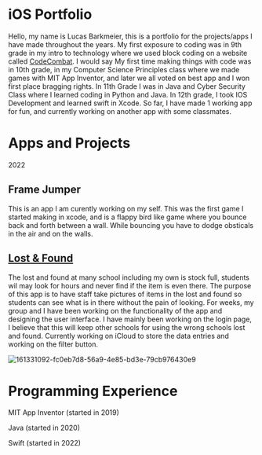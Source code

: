 # iOS Portfolio
Hello, my name is Lucas Barkmeier, this is a portfolio for the projects/apps I have made throughout the years. My first exposure to coding was in 9th grade in my intro to technology where we used block coding on a website called [CodeCombat](https://codecombat.com/play/dungeon). I would say My first time making things with code was in 10th grade, in my Computer Science Principles class where we made games with MIT App Inventor, and later we all voted on best app and I won first place bragging rights. In 11th Grade I was in Java and Cyber Security Class where I learned coding in Python and Java. In 12th grade, I took IOS Development and learned swift in Xcode. So far, I have made 1 working app for fun, and currently working on another app with some classmates.

# Apps and Projects

2022

## Frame Jumper
This is an app I am curently working on my self. This was the first game I started making in xcode, and is a flappy bird like game where you bounce back and forth between a wall. While bouncing you have to dodge obsticals in the air and on the walls.

## [Lost & Found](https://github.com/EPHS-iOS/Minnesota-School-Lost-Found) 

The lost and found at many school including my own is stock full, students wil may look for hours and never find if the item is even there. The purpose of this app is to have staff take pictures of items in the lost and found so students can see what is in there without the pain of looking. For weeks, my group and I have been working on the functionality of the app and designing the user interface. I have mainly been working on the login page, I believe that this will keep other schools for using the wrong schools lost and found. Currently working on iCloud to store the data entries and working on the filter button.

![161331092-fc0eb7d8-56a9-4e85-bd3e-79cb976430e9](https://user-images.githubusercontent.com/70666783/162022794-23f1b3e1-af6e-4283-956f-eb0ae03ec107.png)


# Programming Experience
MIT App Inventor (started in 2019)

Java (started in 2020)

Swift (started in 2022)
